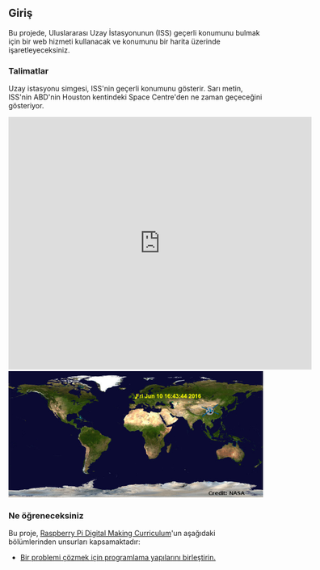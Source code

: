 ## Giriş

Bu projede, Uluslararası Uzay İstasyonunun (ISS) geçerli konumunu bulmak için bir web hizmeti kullanacak ve konumunu bir harita üzerinde işaretleyeceksiniz.

### Talimatlar

Uzay istasyonu simgesi, ISS'nin geçerli konumunu gösterir. Sarı metin, ISS'nin ABD'nin Houston kentindeki Space Centre'den ne zaman geçeceğini gösteriyor.

<div class="trinket">
  <iframe src="https://trinket.io/embed/python/0356572e89?outputOnly=true&start=result" width="600" height="500" frameborder="0" marginwidth="0" marginheight="0" allowfullscreen>
  </iframe>
  <img src="images/iss-final.png">
</div>

### Ne öğreneceksiniz

Bu proje, [Raspberry Pi Digital Making Curriculum](http://rpf.io/curriculum)'un aşağıdaki bölümlerinden unsurları kapsamaktadır:

+ [Bir problemi çözmek için programlama yapılarını birleştirin.](https://www.raspberrypi.org/curriculum/programming/builder)